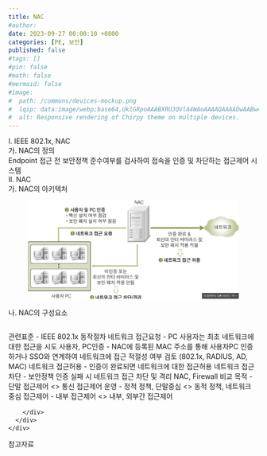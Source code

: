 ```yaml
---
title: NAC
#author: 
date: 2023-09-27 00:00:10 +0800
categories: [PE, 보안]
published: false
#tags: []
#pin: false
#math: false
#mermaid: false
#image:
#  path: /commons/devices-mockup.png
#  lqip: data:image/webp;base64,UklGRpoAAABXRUJQVlA4WAoAAAAQAAAADwAABwAAQUxQSDIAAAARL0AmbZurmr57yyIiqE8oiG0bejIYEQTgqiDA9vqnsUSI6H+oAERp2HZ65qP/VIAWAFZQOCBCAAAA8AEAnQEqEAAIAAVAfCWkAALp8sF8rgRgAP7o9FDvMCkMde9PK7euH5M1m6VWoDXf2FkP3BqV0ZYbO6NA/VFIAAAA
#  alt: Responsive rendering of Chirpy theme on multiple devices.
---
```


<div class="post-wrap">
  <div class="para">
    <div class="para-title">
      I. IEEE 802.1x, NAC
    </div>
    <div class="para-cntnt">
      <div class="para">
        <div class="para-title">
          가. NAC의 정의
        </div>
        <div class="para-cntnt">
            Endpoint 접근 전 보안정책 준수여부를 검사하여 접속을 인증 및 차단하는 접근제어 시스템
        </div>
      </div>
    </div>
  </div>
  
  <div class="para">
    <div class="para-title">
      II. NAC
    </div>
    <div class="para-cntnt">
      <div class="para">
        <div class="para-title">
          가. NAC의 아키텍처
        </div>
        <div class="para-cntnt">
          <figure class="post-figure">
            <img src="/assets/img/posts/NAC.png" alt="NAC">
<!--            <figcaption>Source: Unveiling the Metaverse: Exploring Emerging Trends, Multifaceted Perspectives, and Future Challenges</figcaption>-->
          </figure>
        </div>
      </div>
      <div class="para">
        <div class="para-title">
          나. NAC의 구성요소
        </div>
        <div class="para-cntnt">
          <table class="post-table">
          </table>
            관련표준 - IEEE 802.1x
동작절차
  네트워크 접근요청 - PC 사용자는 최초 네트워크에 대한 접근을 시도
  사용자, PC인증 - NAC에 등록된 MAC 주소를 통해 사용자PC 인증하거나 SSO와 연계하여 네트워크에 접근 적절성 여부 검토 (802.1x, RADIUS, AD, MAC)
  네트워크 접근허용 - 인증이 완료되면 네트워크에 대한 접근허용
  네트워크 접근차단 - 보안정책 인증 실패 시 네트워크 접근 차단 및 격리
NAC, Firewall 비교
  목적 - 단말 접근제어 &lt;&gt; 통신 접근제어
  운영 - 정적 정책, 단말중심 &lt;&gt; 동적 정책, 네트워크 중심
  접근제어 - 내부 접근제어 &lt;&gt; 내부, 외부간 접근제어

        </div>
      </div>
    </div>
  </div>

  <div class="refr-wrap">
    <div class="refr-title">
        참고자료
    </div>
    <ol class="refr-list">
    <!--    <li>(나현식, 최대선) <a target="_blank" href="https://scienceon.kisti.re.kr/commons/util/originalView.do?cn=JAKO202225948430499&oCn=JAKO202225948430499&dbt=JAKO&journal=NJOU00291864">메타버스 보안 위협 요소 및 대응 방안 검토</a></li>-->
    <!--    <li>(M. Uddin, S. Manickam, H. Ullah, M. Obaidat and A. Dandoush) <a target="_blank" href="https://ieeexplore.ieee.org/abstract/document/10138386">Unveiling the Metaverse: Exploring Emerging Trends, Multifaceted Perspectives, and Future Challenges</a></li>-->
    </ol>
  </div>
</div>
